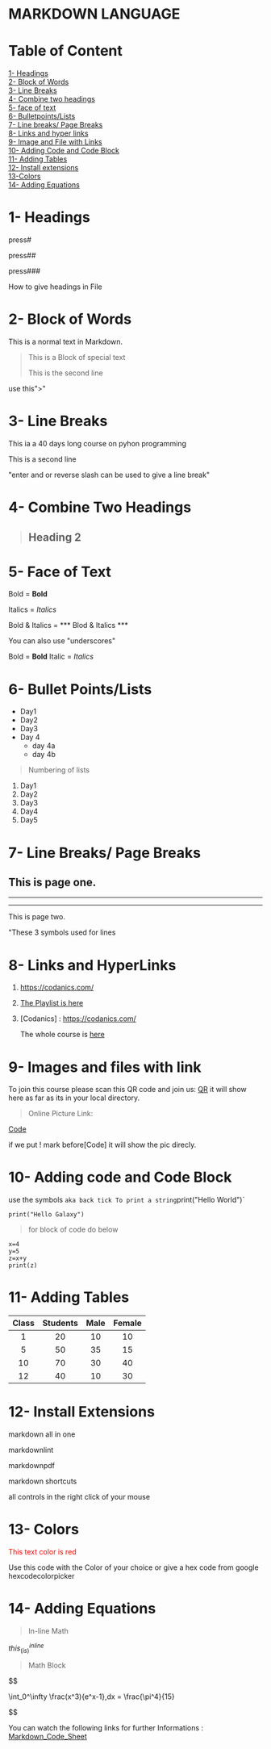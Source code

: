 # MARKDOWN LANGUAGE

#  Table of Content

[1- Headings](#1-Headings)\
[2- Block of Words](#2--block-of-words)\
[3- Line Breaks](#3--line-breaks)\
[4- Combine two headings](#4--combine-two-headings)\
[5- face of text](#5--face-of-text)\
[6- Bulletpoints/Lists](#6--bullet-pointslists)\
[7- Line breaks/ Page Breaks](#7--line-breaks-page-breaks)\
[8- Links and hyper links](#8--links-and-hyperlinks)\
[9- Image and File with Links](#9--images-and-files-with-link)\
[10- Adding Code and Code Block](#10--adding-code-and-code-block)\
[11- Adding Tables](#11--adding-tables)\
[12- Install extensions](#12--install-extensions)\
[13-Colors](#13--colors)\
[14- Adding Equations](#14--adding-equations)


# 1- Headings

 press# 

 press##

 press###

 How to give headings in File

# 2- Block of Words
This is a normal text in Markdown.
> This is a Block of special text
>
> This is the second line

use this">"

# 3- Line Breaks
This ia a 40 days long course on pyhon programming

This is a second line

"enter and or reverse slash can be used to give a line break"
  
# 4- Combine Two Headings
>## Heading 2

# 5- Face of Text 
Bold = **Bold**

Italics = *Italics*

Bold & Italics = *** Blod & Italics ***

You can also use "underscores" 

Bold = __Bold__
Italic = _Italics_

# 6- Bullet Points/Lists
- Day1
- Day2
- Day3
- Day 4
  - day 4a
  - day 4b
  
> Numbering of lists

1. Day1
2. Day2
3. Day3
4. Day4
5. Day5
   
# 7- Line Breaks/ Page Breaks

This is page one.
---
___
***

This is page two.

"These 3 symbols used for lines

# 8- Links and HyperLinks

1. https://codanics.com/

2. [The Playlist is here](https://codanics.com/)

3. [Codanics] :
   https://codanics.com/
   
   The whole course is [here](Codanics)
    
# 9- Images and files with link
To join this course please scan this QR code and join us:
[QR](qr.png) it will show here as far as its in your local directory.

>Online Picture Link:

[Code](https://th.bing.com/th/id/OIP.ipvuf9a_aOoNr3I-ZdeYKwHaE8?rs=1&pid=ImgDetMain) 

if we put ! mark before[Code] it will show the pic direcly.

# 10- Adding code and Code Block

use the symbols ` aka back tick
To print a string `print("Hello World")`

`print("Hello Galaxy")`

> for block of code do below

```
x=4
y=5
z=x+y
print(z)
```

# 11- Adding Tables 

| Class | Students | Male | Female |
|:-------:|:----------:|:------:|:--------:|
|1|20|10|10|
|5|50|35|15|
10|70|30|40|
|12|40|10|30|


# 12- Install Extensions
markdown all in one

markdownlint

markdownpdf

markdown shortcuts 

all controls in the right click of your mouse


# 13- Colors

<span style = "color : red">

This text color is red

</span>

Use this code with the Color of your choice or give a hex code from google hexcodecolorpicker

# 14- Adding Equations

> In-line Math

$this_(is)^{inline}$

> Math Block

$$

\int_0^\infty \frac(x^3){e^x-1}\,dx = \frac{\pi^4}{15}

$$

You can watch the following links for further Informations : [Markdown_Code_Sheet](https://www.markdownguide.org/cheat-sheet/)